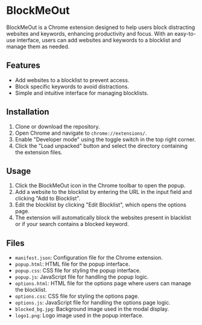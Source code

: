 # BlockMeOut

BlockMeOut is a Chrome extension designed to help users block distracting websites and keywords, enhancing productivity and focus. With an easy-to-use interface, users can add websites and keywords to a blocklist and manage them as needed.

## Features

- Add websites to a blocklist to prevent access.
- Block specific keywords to avoid distractions.
- Simple and intuitive interface for managing blocklists.

## Installation

1. Clone or download the repository.
2. Open Chrome and navigate to `chrome://extensions/`.
3. Enable "Developer mode" using the toggle switch in the top right corner.
4. Click the "Load unpacked" button and select the directory containing the extension files.

## Usage

1. Click the BlockMeOut icon in the Chrome toolbar to open the popup.
2. Add a website to the blocklist by entering the URL in the input field and clicking "Add to Blocklist".
3. Edit the blocklist by clicking "Edit Blocklist", which opens the options page.
4. The extension will automatically block the websites present in blacklist or if your search contains a blocked keyword.

## Files

- `manifest.json`: Configuration file for the Chrome extension.
- `popup.html`: HTML file for the popup interface.
- `popup.css`: CSS file for styling the popup interface.
- `popup.js`: JavaScript file for handling the popup logic.
- `options.html`: HTML file for the options page where users can manage the blocklist.
- `options.css`: CSS file for styling the options page.
- `options.js`: JavaScript file for handling the options page logic.
- `blocked_bg.jpg`: Background image used in the modal display.
- `logo1.png`: Logo image used in the popup interface.
